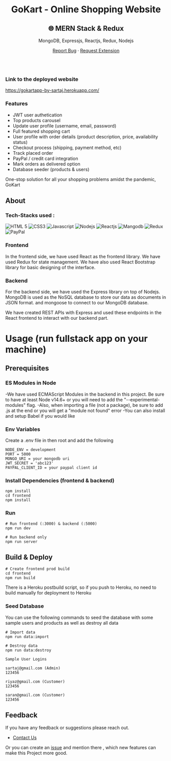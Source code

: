 <h1 align="center">GoKart - Online Shopping Website</h1>
<h2 align="center">
🌐 MERN Stack & Redux
</h2>
<p align="center">
MongoDB, Expressjs, Reactjs, Redux, Nodejs
</p>

<p align="center">
    <a href="https://github.com/Sartazz7/GoKart/issues">Report Bug</a>
    ·
    <a href="https://github.com/Sartazz7/GoKart/issues">Request Extension </a>
  </p>
<br>

<!-- > This project is a fullstack implementation in MongoDB, Expressjs, React/Redux, Nodejs.
 -->
<br>

<!-- ------------------------------------------------------------------------------------------------------------------------------------------------------ -->
<!-- ------------------------------------------------------------------------------------------------------------------------------------------------------------- -->
<!-- > This project is a part of IIT BOMBAY'S E-SUMMIT'22 | I-HACK Hackathon
<br>
<a href="https://github.com/Sartazz7/GoKart"><img src="https://www.ecell.in/esummit/ttmm/images/Logo0.png"></a>
<br><br>
<div align="center">
    <a href="https://www.ecell.in/esummit/i-hack/">E-SUMMIT'22 | I-HACK</a>

</div>

<br>


<br>

 -->
<!-- ------------------------------------------------------------------------------------------------------------------------------------------------------ -->
<!-- ------------------------------------------------------------------------------------------------------------------------------------------------------------- -->





<!-- 
# Problem Statement

Dukaan Tech Track, where you can solve ANY problem of Indian Dukaandar using yourknowledge of ML, AI or any other technology and come up with an exciting solution that maysignificantly impact their lives.
<br>

## Problems faced by Indian Dukaandars and their solutions

### Problems

-   Low-to-no income during lockdowns
-   Unavailability of 24x7 services for the customers
-   Mis-management during festive seasons due to large crowds
-   Incapability of displaying all their products due to limited space
-   Increased manforce to handle customers
-   Limited reach of customers

### Solutions

-   During lockdown, people were obligated to stay indoors. This website can help consumers get the essential supplies at their doorsteps.
-   24x7 opportunity to shop online that saves time and effort
-   No crowd gatherings and unusual battles for parking
-   Multiple options and brands to display at a single place with a large volume of stock available online
-   Reduces the need of large manforce
-   Increases the reach of customers world-wide

Created an online shopping portal for Indian Dukandaars using MERN stack & Redux.
 -->

### Link to the deployed website

https://gokartapp-by-sartaj.herokuapp.com/

### Features

-   JWT user authetication
-   Top products carousel
-   Update user profile (username, email, password)
-   Full featured shopping cart
-   User profile with order details (product description, price, availability status)
-   Checkout process (shipping, payment method, etc)
-   Track placed order
-   PayPal / credit card integration
-   Mark orders as delivered option
-   Database seeder (products & users)

One-stop solution for all your shopping problems amidst the pandemic, GoKart

<!-- https://instaclone2305.herokuapp.com/ -->

## About


 ### Tech-Stacks used :

  ![HTML 5](https://img.shields.io/badge/HTML5-E34F26?style=for-the-badge&logo=html5&logoColor=white)
  ![CSS3](https://img.shields.io/badge/CSS3-1572B6?style=for-the-badge&logo=css3&logoColor=white)
  ![Javascript](https://img.shields.io/badge/JavaScript-323330?style=for-the-badge&logo=javascript&logoColor=F7DF1E)
  ![Nodejs](https://img.shields.io/badge/Node.js-43853D?style=for-the-badge&logo=node.js&logoColor=white)
  ![Reactjs](https://img.shields.io/badge/React-20232A?style=for-the-badge&logo=react&logoColor=61DAFB)
  ![Mangodb](https://img.shields.io/badge/MongoDB-4EA94B?style=for-the-badge&logo=mongodb&logoColor=white)
  ![Redux](https://img.shields.io/badge/Redux-593D88?style=for-the-badge&logo=redux&logoColor=white)
  ![PayPal](https://img.shields.io/badge/PayPal-00457C?style=for-the-badge&logo=paypal&logoColor=white)
  

### Frontend

In the frontend side, we have used React as the frontend library. We have used Redux for state management. We have also used React Bootstrap library for basic designing of the interface.

### Backend

For the backend side, we have used the Express library on top of Nodejs. MongoDB is used as the NoSQL database to store our data as documents in JSON format. and mongoose to connect to our MongoDB database.

We have created REST APIs with Express and used these endpoints in the React frontend to interact with our backend part.

# Usage (run fullstack app on your machine)

## Prerequisites

### ES Modules in Node

-We have used ECMAScript Modules in the backend in this project. Be sure to have at least Node v14.6+ or you will need to add the "--experimental-modules" flag.
-Also, when importing a file (not a package), be sure to add .js at the end or you will get a "module not found" error
-You can also install and setup Babel if you would like

### Env Variables

Create a .env file in then root and add the following

```
NODE_ENV = development
PORT = 5000
MONGO_URI = your mongodb uri
JWT_SECRET = 'abc123'
PAYPAL_CLIENT_ID = your paypal client id
```

### Install Dependencies (frontend & backend)

```
npm install
cd frontend
npm install
```

### Run

```
# Run frontend (:3000) & backend (:5000)
npm run dev

# Run backend only
npm run server
```

## Build & Deploy

```
# Create frontend prod build
cd frontend
npm run build
```

There is a Heroku postbuild script, so if you push to Heroku, no need to build manually for deployment to Heroku

### Seed Database

You can use the following commands to seed the database with some sample users and products as well as destroy all data

```
# Import data
npm run data:import

# Destroy data
npm run data:destroy
```

```
Sample User Logins

sartaj@gmail.com (Admin)
123456

riyaz@gmail.com (Customer)
123456

saran@gmail.com (Customer)
123456
```



## Feedback

If you have any feedback or suggestions please reach out.  
* [Contact Us](mailto:sartajislam21@gmail.com)
  
Or you can create an  <a href="https://github.com/Sartazz7/GoKart/issues">issue</a> and mention there , which new features can make this Project more good.

<!-- ------------------------------------------------------------------------------------------------------------------------------------------------------------------ -->

<br>
  
<br>

